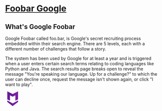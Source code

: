 # [Foobar Google](https://foobar.withgoogle.com/)

## What's Google Foobar
Google Foobar called foo.bar, is Google's secret recruiting process embedded within their search engine. There are 5 levels, each with a different number of challenges that follow a story.

The system has been used by Google for at least a year and is triggered when a user enters certain search terms relating to coding languages like Python and Java. The search results page breaks open to reveal the message "You're speaking our language. Up for a challenge?" to which the user can decline once, request the message isn't shown again, or click "I want to play".

![alt text](https://github.com/adam-p/markdown-here/raw/master/src/common/images/icon48.png "Foobar Triggered")
